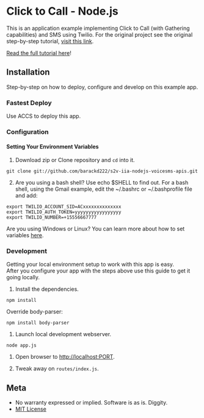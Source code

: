 # Click to Call - Node.js

This is an application example implementing Click to Call (with Gathering capabilities) and SMS using Twilio.  For the original project see the original step-by-step tutorial, [visit this link](https://twilio.com/docs/howto/click-to-call).

[Read the full tutorial here](https://www.twilio.com/docs/tutorials/walkthrough/click-to-call/node/express)!

## Installation

Step-by-step on how to deploy, configure and develop on this example app.

### Fastest Deploy

Use ACCS to deploy this app.

### Configuration

#### Setting Your Environment Variables

1. Download zip or Clone repository and `cd` into it.

```
git clone git://github.com/barackd222/s2v-iia-nodejs-voicesms-apis.git
```

2. Are you using a bash shell? Use echo $SHELL to find out. For a bash shell, using the Gmail example, edit the ~/.bashrc or ~/.bashprofile file and add:

```
export TWILIO_ACCOUNT_SID=ACxxxxxxxxxxxxxx
export TWILIO_AUTH_TOKEN=yyyyyyyyyyyyyyyyy
export TWILIO_NUMBER=+15556667777

```

Are you using Windows or Linux? You can learn more about how to set variables [here](https://www.java.com/en/download/help/path.xml).

### Development

Getting your local environment setup to work with this app is easy.  
After you configure your app with the steps above use this guide to
get it going locally.

1. Install the dependencies.

```
npm install
```

Override body-parser:

```
npm install body-parser
```


1. Launch local development webserver.

```
node app.js
```

1. Open browser to [http://localhost:PORT](http://localhost:PORT).

1. Tweak away on `routes/index.js`.

## Meta

* No warranty expressed or implied.  Software is as is. Diggity.
* [MIT License](http://www.opensource.org/licenses/mit-license.html)

